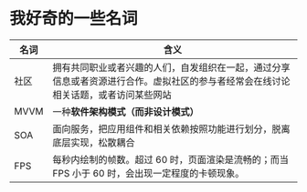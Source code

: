 # 我好奇的一些名词

| 名词  | 含义  |
|--------|--------------|
| 社区  |  拥有共同职业或者兴趣的人们，自发组织在一起，通过分享信息或者资源进行合作。虚拟社区的参与者经常会在线讨论相关话题，或者访问某些网站 |
|  MVVM | 一种**软件架构模式（而非设计模式）** |
|  SOA | 面向服务，把应用组件和相关依赖按照功能进行划分，脱离底层实现，松散耦合 |
|  FPS | 每秒内绘制的帧数。超过 60 时，页面渲染是流畅的；而当 FPS 小于 60 时，会出现一定程度的卡顿现象。|

